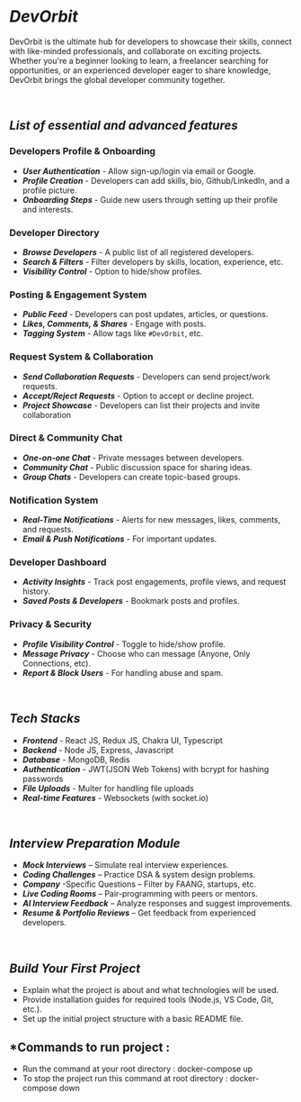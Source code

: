 # *DevOrbit*
DevOrbit is the ultimate hub for developers to showcase their skills, connect with like-minded professionals, and collaborate on exciting projects. Whether you're a beginner looking to learn, a freelancer searching for opportunities, or an experienced developer eager to share knowledge, DevOrbit brings the global developer community together.

<br>

## *List of essential and advanced features*

### Developers Profile & Onboarding
* ***User Authentication*** - Allow sign-up/login via email or Google.
* ***Profile Creation*** - Developers can add skills, bio, Github/LinkedIn, and a profile picture.
* ***Onboarding Steps*** - Guide new users through setting up their profile and interests.

### Developer Directory 
* ***Browse Developers*** - A public list of all registered developers.
* ***Search & Filters*** - Filter developers by skills, location, experience, etc.
* ***Visibility Control*** - Option to hide/show profiles.

### Posting & Engagement System
* ***Public Feed*** - Developers can post updates, articles, or questions.
* ***Likes, Comments, & Shares*** - Engage with posts.
* ***Tagging System*** - Allow tags like  `#DevOrbit`, etc.

### Request System & Collaboration
* ***Send Collaboration Requests*** - Developers can send project/work requests.
* ***Accept/Reject Requests*** - Option to accept or decline project.
* ***Project Showcase*** - Developers can list their projects and invite collaboration

### Direct & Community Chat
* ***One-on-one Chat*** - Private messages between developers.
* ***Community Chat*** - Public discussion space for sharing ideas.
* ***Group Chats*** - Developers can create topic-based groups.

### Notification System
* ***Real-Time Notifications*** - Alerts for new messages, likes, comments, and requests.
* ***Email & Push Notifications*** - For important updates.

### Developer Dashboard
* ***Activity Insights*** - Track post engagements, profile views, and request history.
* ***Saved Posts & Developers*** - Bookmark posts and profiles.

### Privacy & Security 
* ***Profile Visibility Control*** - Toggle to hide/show profile.
* ***Message Privacy*** - Choose who can message (Anyone, Only Connections, etc).
* ***Report & Block Users*** - For handling abuse and spam.

<br>

## *Tech Stacks*
* ***Frontend*** - React JS, Redux JS, Chakra UI, Typescript
* ***Backend*** - Node JS, Express, Javascript
* ***Database*** - MongoDB, Redis
* ***Authentication*** - JWT(JSON Web Tokens) with bcrypt for hashing passwords
* ***File Uploads*** - Multer for handling file uploads
* ***Real-time Features*** - Websockets (with socket.io)

<br>

## *Interview Preparation Module*
* ***Mock Interviews*** – Simulate real interview experiences.
* ***Coding Challenges*** – Practice DSA & system design problems.
* ***Company*** -Specific Questions – Filter by FAANG, startups, etc.
* ***Live Coding Rooms*** – Pair-programming with peers or mentors.
* ***AI Interview Feedback*** – Analyze responses and suggest improvements.
* ***Resume & Portfolio Reviews*** – Get feedback from experienced developers.

<br> 

## *Build Your First Project* 
* Explain what the project is about and what technologies will be used.
* Provide installation guides for required tools (Node.js, VS Code, Git, etc.).
* Set up the initial project structure with a basic README file.


## *Commands to run project : 
* Run the command at your root directory : docker-compose up
* To stop the project run this command at root directory : docker-compose down